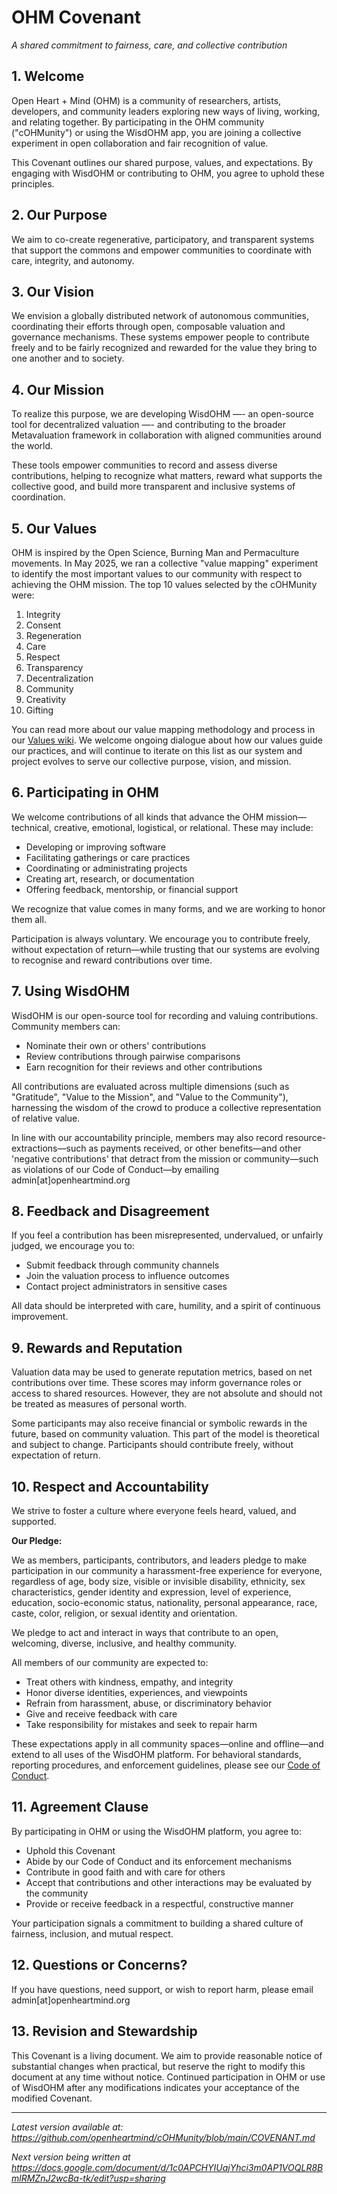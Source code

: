 # OHM Covenant
*A shared commitment to fairness, care, and collective contribution*

## 1. Welcome
Open Heart + Mind (OHM) is a community of researchers, artists, developers, and community leaders exploring new ways of living, working, and relating together. By participating in the OHM community ("cOHMunity") or using the WisdOHM app, you are joining a collective experiment in open collaboration and fair recognition of value.

This Covenant outlines our shared purpose, values, and expectations. By engaging with WisdOHM or contributing to OHM, you agree to uphold these principles.

## 2. Our Purpose
We aim to co-create regenerative, participatory, and transparent systems that support the commons and empower communities to coordinate with care, integrity, and autonomy.

## 3. Our Vision
We envision a globally distributed network of autonomous communities, coordinating their efforts through open, composable valuation and governance mechanisms. These systems empower people to contribute freely and to be fairly recognized and rewarded for the value they bring to one another and to society.

## 4. Our Mission
To realize this purpose, we are developing WisdOHM —- an open-source tool for decentralized valuation —- and contributing to the broader Metavaluation framework in collaboration with aligned communities around the world.

These tools empower communities to record and assess diverse contributions, helping to recognize what matters, reward what supports the collective good, and build more transparent and inclusive systems of coordination.

## 5. Our Values
OHM is inspired by the Open Science, Burning Man and Permaculture movements. In May 2025, we ran a collective "value mapping" experiment to identify the most important values to our community with respect to achieving the OHM mission. The top 10 values selected by the cOHMunity were:

1. Integrity
2. Consent
3. Regeneration
4. Care
5. Respect
6. Transparency
7. Decentralization
8. Community
9. Creativity
10. Gifting

You can read more about our value mapping methodology and process in our [Values wiki](https://github.com/openheartmind/cOHMunity/wiki/Values). We welcome ongoing dialogue about how our values guide our practices, and will continue to iterate on this list as our system and project evolves to serve our collective purpose, vision, and mission.

## 6. Participating in OHM
We welcome contributions of all kinds that advance the OHM mission—technical, creative, emotional, logistical, or relational. These may include:
- Developing or improving software
- Facilitating gatherings or care practices
- Coordinating or administrating projects
- Creating art, research, or documentation
- Offering feedback, mentorship, or financial support

We recognize that value comes in many forms, and we are working to honor them all.

Participation is always voluntary. We encourage you to contribute freely, without expectation of return—while trusting that our systems are evolving to recognise and reward contributions over time.

## 7. Using WisdOHM
WisdOHM is our open-source tool for recording and valuing contributions. Community members can:
- Nominate their own or others' contributions
- Review contributions through pairwise comparisons
- Earn recognition for their reviews and other contributions

All contributions are evaluated across multiple dimensions (such as "Gratitude", "Value to the Mission", and "Value to the Community"), harnessing the wisdom of the crowd to produce a collective representation of relative value.

In line with our accountability principle, members may also record resource-extractions—such as payments received, or other benefits—and other 'negative contributions' that detract from the mission or community—such as violations of our Code of Conduct—by emailing admin[at]openheartmind.org

## 8. Feedback and Disagreement
If you feel a contribution has been misrepresented, undervalued, or unfairly judged, we encourage you to:
- Submit feedback through community channels
- Join the valuation process to influence outcomes
- Contact project administrators in sensitive cases

All data should be interpreted with care, humility, and a spirit of continuous improvement.

## 9. Rewards and Reputation
Valuation data may be used to generate reputation metrics, based on net contributions over time. These scores may inform governance roles or access to shared resources. However, they are not absolute and should not be treated as measures of personal worth.

Some participants may also receive financial or symbolic rewards in the future, based on community valuation. This part of the model is theoretical and subject to change. Participants should contribute freely, without expectation of return.

## 10. Respect and Accountability
We strive to foster a culture where everyone feels heard, valued, and supported.

**Our Pledge:**

We as members, participants, contributors, and leaders pledge to make participation in our community a harassment-free experience for everyone, regardless of age, body size, visible or invisible disability, ethnicity, sex characteristics, gender identity and expression, level of experience, education, socio-economic status, nationality, personal appearance, race, caste, color, religion, or sexual identity and orientation.

We pledge to act and interact in ways that contribute to an open, welcoming, diverse, inclusive, and healthy community.

All members of our community are expected to:
- Treat others with kindness, empathy, and integrity
- Honor diverse identities, experiences, and viewpoints
- Refrain from harassment, abuse, or discriminatory behavior
- Give and receive feedback with care
- Take responsibility for mistakes and seek to repair harm

These expectations apply in all community spaces—online and offline—and extend to all uses of the WisdOHM platform. For behavioral standards, reporting procedures, and enforcement guidelines, please see our [Code of Conduct](link-to-code-of-conduct).

## 11. Agreement Clause
By participating in OHM or using the WisdOHM platform, you agree to:
- Uphold this Covenant
- Abide by our Code of Conduct and its enforcement mechanisms
- Contribute in good faith and with care for others
- Accept that contributions and other interactions may be evaluated by the community
- Provide or receive feedback in a respectful, constructive manner

Your participation signals a commitment to building a shared culture of fairness, inclusion, and mutual respect.

## 12. Questions or Concerns?
If you have questions, need support, or wish to report harm, please email admin[at]openheartmind.org

## 13. Revision and Stewardship
This Covenant is a living document. We aim to provide reasonable notice of substantial changes when practical, but reserve the right to modify this document at any time without notice. Continued participation in OHM or use of WisdOHM after any modifications indicates your acceptance of the modified Covenant.

---

*Latest version available at: https://github.com/openheartmind/cOHMunity/blob/main/COVENANT.md*

*Next version being written at https://docs.google.com/document/d/1c0APCHYIUajYhci3m0AP1VOQLR8BmlRMZnJ2wcBa-tk/edit?usp=sharing*

